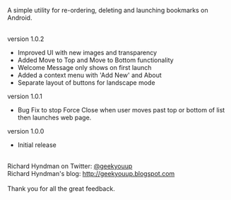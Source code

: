 A simple utility for re-ordering, deleting and launching bookmarks on Android.<br /><br />

version 1.0.2<br />
- Improved UI with new images and transparency<br />
- Added Move to Top and Move to Bottom functionality<br />
- Welcome Message only shows on first launch<br />
- Added a context menu with 'Add New' and About<br />
- Separate layout of buttons for landscape mode<br />


version 1.0.1<br />
- Bug Fix to stop Force Close when user moves past top or bottom of list then launches web page.


version 1.0.0<br />
- Initial release
<br /><br />

Richard Hyndman on Twitter: <a href='http://twitter.com/geekyouup'>@geekyouup</a><br />
Richard Hyndman's blog: <a href='http://geekyouup.blogspot.com'><a href='http://geekyouup.blogspot.com'>http://geekyouup.blogspot.com</a></a><br />
<br />
Thank you for all the great feedback.